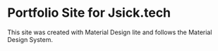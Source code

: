 # Portfolio Site for Jsick.tech
This site was created with Material Design lite and follows the Material Design System.
